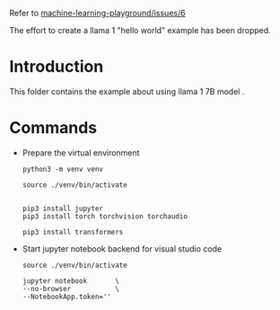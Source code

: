 Refer to [machine-learning-playground/issues/6](https://github.com/xuyuji9000/machine-learning-playground/issues/6)

The effort to create a llama 1 "hello world" example has been dropped.

# Introduction

This folder contains the example about using llama 1 7B model .

# Commands

- Prepare the virtual environment

    ``` shell
    python3 -m venv venv

    source ./venv/bin/activate


    pip3 install jupyter
    pip3 install torch torchvision torchaudio

    pip3 install transformers
    
    ```
- Start jupyter notebook backend for visual studio code

    ``` shell
    source ./venv/bin/activate
    
    jupyter notebook       \
    --no-browser           \
    --NotebookApp.token=''
    ```
